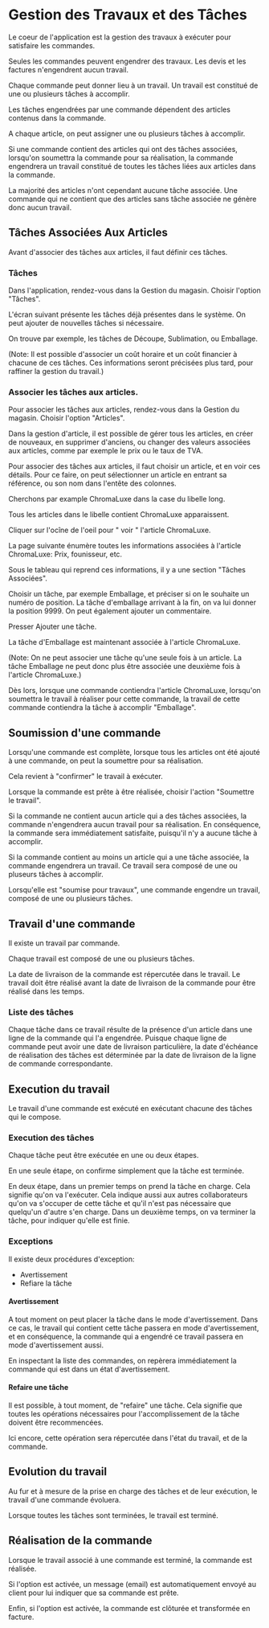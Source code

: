 # Gestion des Travaux et des Tâches

Le coeur de l'application est la gestion des travaux à exécuter pour satisfaire les commandes.

Seules les commandes peuvent engendrer des travaux.
Les devis et les factures n'engendrent aucun travail.

Chaque commande peut donner lieu à un travail.
Un travail est constitué de une ou plusieurs tâches à accomplir.

Les tâches engendrées par une commande dépendent des articles contenus dans la commande.

A chaque article, on peut assigner une ou plusieurs tâches à accomplir.


Si une commande contient des articles qui ont des tâches associées,
lorsqu'on soumettra la commande pour sa réalisation,
la commande engendrera un travail constitué de toutes les tâches liées aux articles dans la commande.


La majorité des articles n'ont cependant aucune tâche associée.
Une commande qui ne contient que des articles sans tâche associée ne génère donc aucun travail.


## Tâches Associées Aux Articles

Avant d'associer des tâches aux articles, il faut définir ces tâches.


### Tâches

Dans l'application, rendez-vous dans la Gestion du magasin.
Choisir l'option "Tâches".

L'écran suivant présente les tâches déjà présentes dans le système.
On peut ajouter de nouvelles tâches si nécessaire.

On trouve par exemple, les tâches de Découpe, Sublimation, ou Emballage.

(Note: Il est possible d'associer un coût horaire et un coût financier à chacune de ces tâches.
Ces informations seront précisées plus tard, pour raffiner la gestion du travail.)

### Associer les tâches aux articles.

Pour associer les tâches aux articles, rendez-vous dans la Gestion du magasin.
Choisir l'option "Articles".

Dans la gestion d'article, il est possible de gérer tous les articles, en créer de nouveaux, en supprimer d'anciens,
ou changer des valeurs associées aux articles, comme par exemple le prix ou le taux de TVA.

Pour associer des tâches aux articles, il faut choisir un article, et en voir ces détails.
Pour ce faire, on peut sélectionner un article en entrant sa référence, ou son nom dans l'entête des colonnes.

Cherchons par example ChromaLuxe dans la case du libelle long.

Tous les articles dans le libelle contient ChromaLuxe apparaissent.

Cliquer sur l'ocîne de l'oeil pour " voir " l'article ChromaLuxe.

La page suivante énumère toutes les informations associées à l'article ChromaLuxe: Prix, founisseur, etc.

Sous le tableau qui reprend ces informations, il y a une section "Tâches Associées".

Choisir un tâche, par exemple Emballage, et préciser si on le souhaite un numéro de position.
La tâche d'emballage arrivant à la fin, on va lui donner la position 9999.
On peut également ajouter un commentaire.

Presser Ajouter une tâche.

La tâche d'Emballage est maintenant associée à l'article ChromaLuxe.

(Note: On ne peut associer une tâche qu'une seule fois à un article.
La tâche Emballage ne peut donc plus être associée une deuxième fois à l'article ChromaLuxe.)


Dès lors, lorsque une commande contiendra l'article ChromaLuxe,
lorsqu'on soumettra le travail à réaliser pour cette commande,
la travail de cette commande contiendra la tâche à accomplir "Emballage".

## Soumission d'une commande

Lorsqu'une commande est complète, lorsque tous les articles ont été ajouté à une commande,
on peut la soumettre pour sa réalisation.

Cela revient à "confirmer" le travail à exécuter.

Lorsque la commande est prête à être réalisée, choisir l'action "Soumettre le travail".

Si la commande ne contient aucun article qui a des tâches associées, la commande n'engendrera aucun travail pour sa réalisation.
En conséquence, la commande sera immédiatement satisfaite, puisqu'il n'y a aucune tâche à accomplir.

Si la commande contient au moins un article qui a une tâche associée, la commande engendrera un travail.
Ce travail sera composé de une ou pluseurs tâches à accomplir.

Lorsqu'elle est "soumise pour travaux", une commande engendre un travail, composé de une ou plusieurs tâches.


## Travail d'une commande

Il existe un travail par commande.

Chaque travail est composé de une ou plusieurs tâches.

La date de livraison de la commande est répercutée dans le travail.
Le travail doit être réalisé avant la date de livraison de la commande pour être réalisé dans les temps.


### Liste des tâches

Chaque tâche dans ce travail résulte de la présence d'un article dans une ligne de la commande qui l'a engendrée.
Puisque chaque ligne de commande peut avoir une date de livraison particulière, la date d'échéance de réalisation
des tâches est déterminée par la date de livraison de la ligne de commande correspondante.


## Execution du travail

Le travail d'une commande est exécuté en exécutant chacune des tâches qui le compose.


### Execution des tâches

Chaque tâche peut être exécutée en une ou deux étapes.

En une seule étape, on confirme simplement que la tâche est terminée.

En deux étape, dans un premier temps on prend la tâche en charge.
Cela signifie qu'on va l'exécuter.
Cela indique aussi aux autres collaborateurs qu'on va s'occuper de cette tâche et qu'il n'est pas nécessaire
que quelqu'un d'autre s'en charge.
Dans un deuxième temps, on va terminer la tâche, pour indiquer qu'elle est finie.


### Exceptions

Il existe deux procédures d'exception:

* Avertissement
* Refiare la tâche


#### Avertissement

A tout moment on peut placer la tâche dans le mode d'avertissement.
Dans ce cas, le travail qui contient cette tâche passera en mode d'avertissement, et en conséquence,
la commande qui a engendré ce travail passera en mode d'avertissement aussi.

En inspectant la liste des commandes, on repèrera immédiatement la commande qui est dans un état d'avertissement.


#### Refaire une tâche

Il est possible, à tout moment, de "refaire" une tâche.
Cela signifie que toutes les opérations nécessaires pour l'accomplissement de la tâche doivent être recommencées.

Ici encore, cette opération sera répercutée dans l'état du travail, et de la commande.


## Evolution du travail

Au fur et à mesure de la prise en charge des tâches et de leur exécution,
le travail d'une commande évoluera.

Lorsque toutes les tâches sont terminées, le travail est terminé.


## Réalisation de la commande

Lorsque le travail associé à une commande est terminé, la commande est réalisée.

Si l'option est activée, un message (email) est automatiquement envoyé au client
pour lui indiquer que sa commande est prête.

Enfin, si l'option est activée, la commande est clôturée et transformée en facture.

